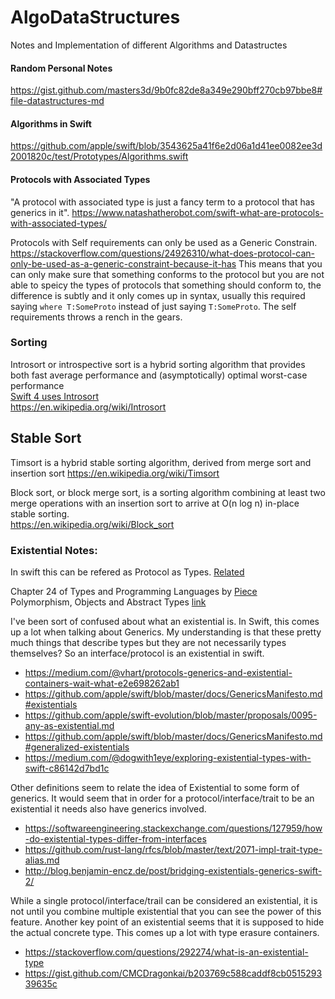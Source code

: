 # AlgoDataStructures
Notes and Implementation of different Algorithms and Datastructes

#### Random Personal Notes
https://gist.github.com/masters3d/9b0fc82de8a349e290bff270cb97bbe8#file-datastructures-md


#### Algorithms in Swift
https://github.com/apple/swift/blob/3543625a41f6e2d06a1d41ee0082ee3d2001820c/test/Prototypes/Algorithms.swift


#### Protocols with Associated Types
"A protocol with associated type is just a fancy term to a protocol that has generics in it".
https://www.natashatherobot.com/swift-what-are-protocols-with-associated-types/   

Protocols with Self requirements can only be used as a Generic Constrain.
https://stackoverflow.com/questions/24926310/what-does-protocol-can-only-be-used-as-a-generic-constraint-because-it-has
This means that you can only make sure that something conforms to the protocol but you are not able to speicy the types of protocols that something should conform to, the difference is subtly and it only comes up in syntax, usually this required saying `where T:SomeProto` instead of just saying `T:SomeProto`. The self requirements throws a rench in the gears. 

### Sorting

Introsort or introspective sort is a hybrid sorting algorithm that provides both fast average performance and (asymptotically) optimal worst-case performance  
[ Swift 4 uses Introsort](https://forums.swift.org/t/revisiting-the-choice-of-sort-algorithm/8958)  
https://en.wikipedia.org/wiki/Introsort  

## Stable Sort
Timsort is a hybrid stable sorting algorithm, derived from merge sort and insertion sort
https://en.wikipedia.org/wiki/Timsort

Block sort, or block merge sort, is a sorting algorithm combining at least two merge operations with an insertion sort to arrive at O(n log n) in-place stable sorting.  
https://en.wikipedia.org/wiki/Block_sort

### Existential Notes:  

In swift this can be refered as Protocol as Types. [Related](https://forums.swift.org/t/what-is-a-covariant-generalization/10481/2?u=masters3d)

Chapter 24 of Types and Programming Languages by [Piece](https://www.asc.ohio-state.edu/pollard.4/type/books/pierce-tpl.pdf)  
Polymorphism, Objects and Abstract Types [link](http://www0.cs.ucl.ac.uk/staff/p.ohearn/papers/sigact.pdf)   

I've been sort of confused about what an existential is. In Swift, this comes up a lot when talking about Generics. My understanding is that these pretty much things that describe types but they are not necessarily types themselves? So an interface/protocol is an existential in swift. 

* https://medium.com/@vhart/protocols-generics-and-existential-containers-wait-what-e2e698262ab1
* https://github.com/apple/swift/blob/master/docs/GenericsManifesto.md#existentials
* https://github.com/apple/swift-evolution/blob/master/proposals/0095-any-as-existential.md
* https://github.com/apple/swift/blob/master/docs/GenericsManifesto.md#generalized-existentials
* https://medium.com/@dogwith1eye/exploring-existential-types-with-swift-c86142d7bd1c

Other definitions seem to relate the idea of Existential to some form of generics. It would seem that in order for a protocol/interface/trait to be an existential it needs also have generics involved. 

* https://softwareengineering.stackexchange.com/questions/127959/how-do-existential-types-differ-from-interfaces
* https://github.com/rust-lang/rfcs/blob/master/text/2071-impl-trait-type-alias.md
* http://blog.benjamin-encz.de/post/bridging-existentials-generics-swift-2/

While a single protocol/interface/trail can be considered an existential, it is not until you combine multiple existential that you can see the power of this feature. Another key point of an existential seems that it is supposed to hide the actual concrete type.  This comes up a lot with type erasure containers. 

* https://stackoverflow.com/questions/292274/what-is-an-existential-type
* https://gist.github.com/CMCDragonkai/b203769c588caddf8cb051529339635c


